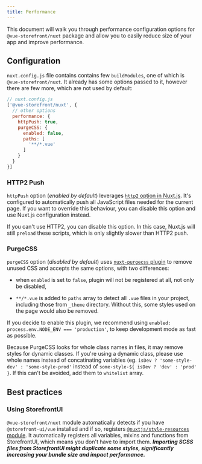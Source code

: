 ```yaml
---
title: Performance
---
```


This document will walk you through performance configuration options for `@vue-storefront/nuxt` package and allow you to easily reduce size of your app and improve performance.

## Configuration

`nuxt.config.js` file contains contains few `buildModules`, one of which is `@vue-storefront/nuxt`. It already has some options passed to it, however there are few more, which are not used by default:

```javascript
// nuxt.config.js
['@vue-storefront/nuxt', {
  // other options
  performance: {
    httpPush: true,
    purgeCSS: {
      enabled: false,
      paths: [
        '**/*.vue'
      ]
    }
  }
}]
```

### HTTP2 Push

`httpPush` option (_enabled by default_) leverages [`http2` option in Nuxt.js](https://nuxtjs.org/docs/2.x/configuration-glossary/configuration-render#http2). It's configured to automatically push all JavaScript files needed for the current page. If you want to override this behaviour, you can disable this option and use Nuxt.js configuration instead.

If you can't use HTTP2, you can disable this option. In this case, Nuxt.js will still `preload` these scripts, which is only slightly slower than HTTP2 push.

### PurgeCSS

`purgeCSS` option (_disabled by default_) uses [`nuxt-purgecss` plugin](https://github.com/Developmint/nuxt-purgecss) to remove unused CSS and accepts the same options, with two differences:

* when `enabled` is set to `false`, plugin will not be registered at all, not only be disabled,

* `**/*.vue` is added to `paths` array to detect all `.vue` files in your project, including those from `_theme` directory. Without this, some styles used on the page would also be removed.

If you decide to enable this plugin, we recommend using `enabled: process.env.NODE_ENV === 'production'`, to keep development mode as fast as possible.

<alert type="warning">

Because PurgeCSS looks for whole class names in files, it may remove styles for dynamic classes. If you're using a dynamic class, please use whole names instead of concatinating variables (eg. `isDev ? 'some-style-dev' : 'some-style-prod'` instead of `some-style-${ isDev ? 'dev' : 'prod' }`. If this can't be avoided, add them to `whitelist` array.

</alert>

## Best practices

### Using StorefrontUI

`@vue-storefront/nuxt` module automatically detects if you have `@storefront-ui/vue` installed and if so, registers [`@nuxtjs/style-resources` module](https://github.com/nuxt-community/style-resources-module). It automatically registers all variables, mixins and functions from StorefrontUI, which means you don't have to import them. **_Importing SCSS files from StorefrontUI might duplicate some styles, significantly increasing your bundle size and impact performance._**
